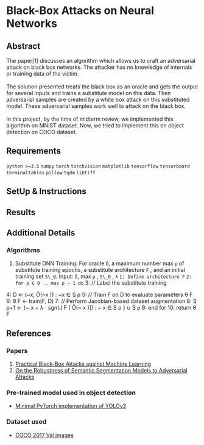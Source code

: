 # Black-Box Attacks on Neural Networks

## Abstract
The paper[1] discusses an algorithm which allows us to craft an adversarial attack on black box networks. The attacker has no knowledge of internals or training data of the victim.
<br><br>
The solution presented treats the black box as an oracle and gets the output for several inputs and trains a substitute model on this data. Then adversarial samples are created by a white box attack on this substituted model. These adversarial samples work well to attack on the black box.
<br><br>
In this project, by the time of midterm review, we implemented this algorithm on MNIST dataset. Now, we tried to implement this on object detection on COCO dataset.

## Requirements
```python >=3.5```
```numpy```
```torch```
```torchvision```
```matplotlib```
```tensorflow```
```tensorboard```
```terminaltables```
```pillow```
```tqdm```
```libtiff```

## SetUp & Instructions


## Results


## Additional Details
### Algorithms
1. Substitute DNN Training: 
For oracle ```Õ```, a maximum number max ```ρ``` of substitute training epochs, a substitute architecture ```F``` , and an initial training set ```S\_0```.
Input: ```Õ```, max ```ρ``` , ```S\_0``` , ```λ```
```1: Define architecture F```
```2: for ρ ∈ 0 .. max ρ − 1 do```
3: // Label the substitute training

4: D ← (~x, Õ(~x )) : ~x ∈ S ρ
5:
// Train F on D to evaluate parameters θ F
6:
θ F ← train(F, D)
7:
// Perform Jacobian-based dataset augmentation
8:
S ρ+1 ← {~
x + λ · sgn(J F [ Õ(~
x )]) : ~
x ∈ S ρ } ∪ S ρ
9: end for
10: return θ F

## References
### Papers
1. [Practical Black-Box Attacks against Machine Learning](https://arxiv.org/pdf/1602.02697.pdf)
2. [On the Robustness of Semantic Segmentation Models to Adversarial Attacks](https://arxiv.org/pdf/1711.09856.pdf)

### Pre-trained model used in object detection
* [Minimal PyTorch implementation of YOLOv3](https://github.com/eriklindernoren/PyTorch-YOLOv3)

### Dataset used
* [COCO 2017 Val images](http://images.cocodataset.org/zips/val2017.zip)
